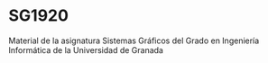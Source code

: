 # SG1920
Material de la asignatura Sistemas Gráficos del Grado en Ingeniería Informática de la Universidad de Granada

